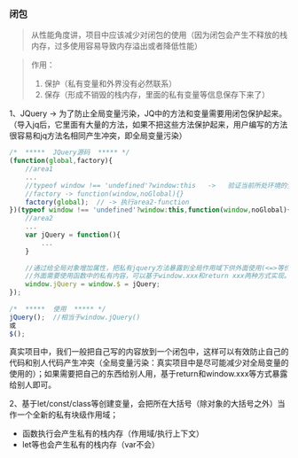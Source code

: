 ### 闭包

> 从性能角度讲，项目中应该减少对闭包的使用（因为闭包会产生不释放的栈内存，过多使用容易导致内存溢出或者降低性能）

> 作用：
>
> 1. 保护（私有变量和外界没有必然联系）
> 2. 保存（形成不销毁的栈内存，里面的私有变量等信息保存下来了）

1、JQuery -> 为了防止全局变量污染，JQ中的方法和变量需要用闭包保护起来。（导入jq后，它里面有大量的方法，如果不把这些方法保护起来，用户编写的方法很容易和jq方法名相同产生冲突，即全局变量污染）

```javascript
/*  *****  JQuery源码  ***** */
(function(global,factory){
    //area1
    ...  
    //typeof window !== 'undefined'?window:this   ->   验证当前所处环境的全局对象是window还是global等
    //factory -> function(window,noGlobal){}
    factory(global);  // -> 执行area2-function
})(typeof window !== 'undefined'?window:this,function(window,noGlobal){
    //area2
    ...
    var jQuery = function(){
        ...
    }
    
    //通过给全局对象增加属性，把私有jquery方法暴露到全局作用域下供外面使用(<=>等价于return  jQuery)
    //外面需要使用函数中的私有内容，可以基于window.xxx和return xxx两种方式实现。
    window.jQuery = window.$ = jQuery; 
});
    
/*  *****  使用  ***** */
jQuery();  //相当于window.jQuery()
或
$();
```

真实项目中，我们一般把自己写的内容放到一个闭包中，这样可以有效防止自己的代码和别人代码产生冲突（全局变量污染：真实项目中是尽可能减少对全局变量的使用的）；如果需要把自己的东西给别人用，基于return和window.xxx等方式暴露给别人即可。



2、基于let/const/class等创建变量，会把所在大括号（除对象的大括号之外）当作一个全新的私有块级作用域；

- 函数执行会产生私有的栈内存（作用域/执行上下文）
- let等也会产生私有的栈内存（var不会）
